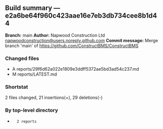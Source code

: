 ## Build summary — e2a6be64f960c423aae16e7eb3db734cee8b1d44

**Branch:** main
**Author:** Napwood Construction Ltd <napwoodconstruction@users.noreply.github.com>
**Commit message:** Merge branch 'main' of https://github.com/ConstructBMS/ConstructBMS

### Changed files
 - A	reports/29f6d62a022e1809e3ddff5372ae5bd3ad54c237.md
 - M	reports/LATEST.md

### Shortstat
 2 files changed, 21 insertions(+), 29 deletions(-)

### By top-level directory
 -       2 reports
